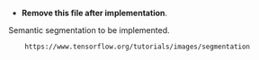 - **Remove this file after implementation**.

Semantic segmentation to be implemented.


        https://www.tensorflow.org/tutorials/images/segmentation
